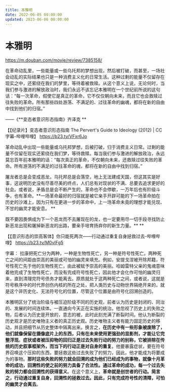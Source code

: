 ```yaml
---
title: 本雅明
date: 2022-06-05 00:00:00
updated: 2023-06-06 00:00:00
---
```



# 本雅明

https://m.douban.com/movie/review/7385158/

在革命动乱里，一些能量或一些乌托邦的梦想出现，然后被打破，而甚至，一场社会动乱的实际结果也只是一种消费主义化的日常生活。这种过剩的能量不仅留存在现实之中，还萦绕在我们的梦里，等待着被救赎。从这个意义上说，无论何时，当我们参与激进的解放政治时，我们永远不该忘记本雅明在一个世纪前所说的这句话：“每一次革命，假使它是真正的革命，它不仅仅朝向未来，而且它也会救赎过往失败的革命。所有那些四处游荡、不满足的、过往革命的幽魂，都将在新的自由中找到他们的归宿。”

——《**变态者意识形态指南》齐泽克
**

【【纪录片】变态者意识形态指南 The Pervert's Guide to Ideology (2012) | CC字幕-哔哩哔哩】 https://b23.tv/VFxr6Jo

革命动乱中出现一些能量或乌托邦梦想，后被打破，归于消费主义日常。过剩的能量不仅留在现实还萦绕在我们梦，等待救赎。每当我们参与激进的解放政治，永远莫忘百年前本雅明的话：“每次真正的革命，不仅朝向未来，还救赎过往失败的革命。所有游荡的不满足的过往革命的魂，都将在新的自由中找到归宿。”

屠龙者总是会变成恶龙，乌托邦总是会落空，地上无法建成天国，但这其实是好事，这说明历史没有尽善尽美的终点，人们总有对现状的不满、总要去追求更好的社会。或者说，矛盾总是会不断产生的，革命也不会停歇，一万年后也有阶级斗争，也有革命。**一场革命最好的归宿就是被它亲手开辟可能的下一场革命拍在历史的沙滩上，因为只有在更进一步的革命中，上一场革命未竟的理想才能兑现、不甘的幽灵才能安息。
**

既不要因畏惧成为下一个恶龙而不去屠现在的龙，也一定要用尽一切手段寻找防止新恶龙出现和屠掉新恶龙的出路，要亲手培育扬弃你的新生力量。**
**

【【意识形态的崇高客体】你只能死两次——行动通过重复自身拯救过去-哔哩哔哩】 https://b23.tv/M0vlFg5

字幕：
拉康把死亡分为两种，一种是生物性死亡，另一种是符号性死亡。两种死亡之间的间距由崇高的美丽或可怕的幽灵来填充。例如，安提戈涅被开除邦籍，符号性死亡先于他的生物性死亡，由此被赋予崇高的美丽。哈姆雷特父亲的鬼魂意味着他完成了生物性死亡，而没有完成符号性死亡，因此他才会化作可怕的幽灵归来，直到清理完符号债务才能离去。原质就处于这两种死亡之间，或者说，这就是符号秩序中的时代界创伤内核的所在之处，把人类历史与动物世界隔绝开来的，就是这个非历史化、无法符号化的位置，尽管这个位置是由符号化回溯创造的。

本雅明区分了统治阶级与被压迫阶级不同的历史观，前者认为历史是封闭的、同治的、发展的时间连续体。一直通向今天正在实施的统治。他忽视了历史上的失败之物，后者认为历史是开放的，意志的被，此时此刻充满了断裂时间。他认为断裂的历史观才是历史唯物主义者的真正历史观。历史唯物主义者有能力固定历史的移动，并且把细节从历史整体中隔离出来。换言之，**在历史中有一些形象被废除了，他们就像保留在摄像底片上的东西，只有在未来使用更强劲的显影剂，才能让它完整浮现**。**症状或者被压抑物的回归正是过去失败行动的努力的别称，它被排除在传统的历史叙事框架外，而当下的行动正是对自身的重复**。他要暴露症状，要在符号界召唤这个压抑的东西，要拯救这些过去失败了的努力，因此，他才能成为将要成为的事物。**那时这些失败的努力就会回溯的成为他们已经成为的事物，就像十月革命的成功，回溯性的使之前的努力具备了合法性。通过革命的成功，每一个过去失败的努力都会回溯性的获得意义**。在这个意义上，**革命就是创世者的行动。简言之，行动通过重复自身，回溯性的拯救过去。因此，只有完成符号性的清障，可怕的幽灵才会离去**。
